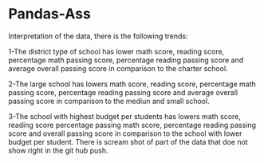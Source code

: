 # Pandas-Ass

Interpretation of the data, there is the following trends:
    
1-The district type of school has lower math score, reading score, percentage math passing score, percentage reading passing score and average overall passing score in comparison to the charter school.

2-The large school has lowers math score, reading score, percentage math passing score, percentage reading passing score and average overall passing score in comparison to the mediun and small school.

3-The school with highest budget per students has lowers math score, reading score percentage passing math score, percentage reading passing score and overall passing score in comparison to the school with lower budget per student.
There is scream shot of part of the data that doe not show right in the git hub push.
